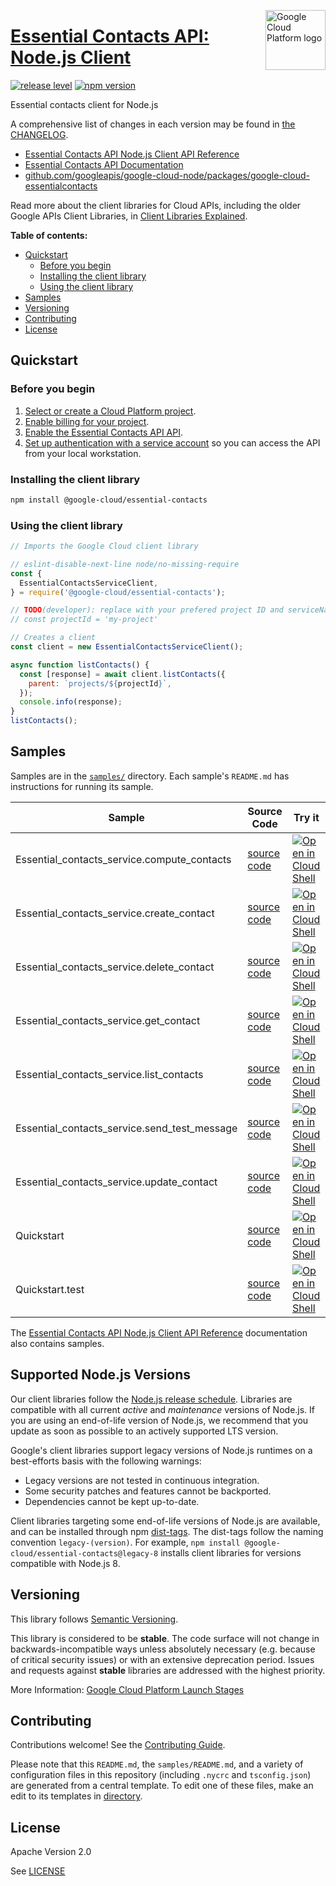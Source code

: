 [//]: # "This README.md file is auto-generated, all changes to this file will be lost."
[//]: # "To regenerate it, use `python -m synthtool`."
<img src="https://avatars2.githubusercontent.com/u/2810941?v=3&s=96" alt="Google Cloud Platform logo" title="Google Cloud Platform" align="right" height="96" width="96"/>

# [Essential Contacts API: Node.js Client](https://github.com/googleapis/google-cloud-node)

[![release level](https://img.shields.io/badge/release%20level-stable-brightgreen.svg?style=flat)](https://cloud.google.com/terms/launch-stages)
[![npm version](https://img.shields.io/npm/v/@google-cloud/essential-contacts.svg)](https://www.npmjs.org/package/@google-cloud/essential-contacts)




Essential contacts client for Node.js


A comprehensive list of changes in each version may be found in
[the CHANGELOG](https://github.com/googleapis/google-cloud-node/tree/main/packages/google-cloud-essentialcontacts/CHANGELOG.md).

* [Essential Contacts API Node.js Client API Reference][client-docs]
* [Essential Contacts API Documentation][product-docs]
* [github.com/googleapis/google-cloud-node/packages/google-cloud-essentialcontacts](https://github.com/googleapis/google-cloud-node/tree/main/packages/google-cloud-essentialcontacts)

Read more about the client libraries for Cloud APIs, including the older
Google APIs Client Libraries, in [Client Libraries Explained][explained].

[explained]: https://cloud.google.com/apis/docs/client-libraries-explained

**Table of contents:**


* [Quickstart](#quickstart)
  * [Before you begin](#before-you-begin)
  * [Installing the client library](#installing-the-client-library)
  * [Using the client library](#using-the-client-library)
* [Samples](#samples)
* [Versioning](#versioning)
* [Contributing](#contributing)
* [License](#license)

## Quickstart

### Before you begin

1.  [Select or create a Cloud Platform project][projects].
1.  [Enable billing for your project][billing].
1.  [Enable the Essential Contacts API API][enable_api].
1.  [Set up authentication with a service account][auth] so you can access the
    API from your local workstation.

### Installing the client library

```bash
npm install @google-cloud/essential-contacts
```


### Using the client library

```javascript
// Imports the Google Cloud client library

// eslint-disable-next-line node/no-missing-require
const {
  EssentialContactsServiceClient,
} = require('@google-cloud/essential-contacts');

// TODO(developer): replace with your prefered project ID and serviceName.
// const projectId = 'my-project'

// Creates a client
const client = new EssentialContactsServiceClient();

async function listContacts() {
  const [response] = await client.listContacts({
    parent: `projects/${projectId}`,
  });
  console.info(response);
}
listContacts();

```



## Samples

Samples are in the [`samples/`](https://github.com/googleapis/google-cloud-node/tree/main/samples) directory. Each sample's `README.md` has instructions for running its sample.

| Sample                      | Source Code                       | Try it |
| --------------------------- | --------------------------------- | ------ |
| Essential_contacts_service.compute_contacts | [source code](https://github.com/googleapis/google-cloud-node/blob/main/packages/google-cloud-essentialcontacts/samples/generated/v1/essential_contacts_service.compute_contacts.js) | [![Open in Cloud Shell][shell_img]](https://console.cloud.google.com/cloudshell/open?git_repo=https://github.com/googleapis/google-cloud-node&page=editor&open_in_editor=packages/google-cloud-essentialcontacts/samples/generated/v1/essential_contacts_service.compute_contacts.js,samples/README.md) |
| Essential_contacts_service.create_contact | [source code](https://github.com/googleapis/google-cloud-node/blob/main/packages/google-cloud-essentialcontacts/samples/generated/v1/essential_contacts_service.create_contact.js) | [![Open in Cloud Shell][shell_img]](https://console.cloud.google.com/cloudshell/open?git_repo=https://github.com/googleapis/google-cloud-node&page=editor&open_in_editor=packages/google-cloud-essentialcontacts/samples/generated/v1/essential_contacts_service.create_contact.js,samples/README.md) |
| Essential_contacts_service.delete_contact | [source code](https://github.com/googleapis/google-cloud-node/blob/main/packages/google-cloud-essentialcontacts/samples/generated/v1/essential_contacts_service.delete_contact.js) | [![Open in Cloud Shell][shell_img]](https://console.cloud.google.com/cloudshell/open?git_repo=https://github.com/googleapis/google-cloud-node&page=editor&open_in_editor=packages/google-cloud-essentialcontacts/samples/generated/v1/essential_contacts_service.delete_contact.js,samples/README.md) |
| Essential_contacts_service.get_contact | [source code](https://github.com/googleapis/google-cloud-node/blob/main/packages/google-cloud-essentialcontacts/samples/generated/v1/essential_contacts_service.get_contact.js) | [![Open in Cloud Shell][shell_img]](https://console.cloud.google.com/cloudshell/open?git_repo=https://github.com/googleapis/google-cloud-node&page=editor&open_in_editor=packages/google-cloud-essentialcontacts/samples/generated/v1/essential_contacts_service.get_contact.js,samples/README.md) |
| Essential_contacts_service.list_contacts | [source code](https://github.com/googleapis/google-cloud-node/blob/main/packages/google-cloud-essentialcontacts/samples/generated/v1/essential_contacts_service.list_contacts.js) | [![Open in Cloud Shell][shell_img]](https://console.cloud.google.com/cloudshell/open?git_repo=https://github.com/googleapis/google-cloud-node&page=editor&open_in_editor=packages/google-cloud-essentialcontacts/samples/generated/v1/essential_contacts_service.list_contacts.js,samples/README.md) |
| Essential_contacts_service.send_test_message | [source code](https://github.com/googleapis/google-cloud-node/blob/main/packages/google-cloud-essentialcontacts/samples/generated/v1/essential_contacts_service.send_test_message.js) | [![Open in Cloud Shell][shell_img]](https://console.cloud.google.com/cloudshell/open?git_repo=https://github.com/googleapis/google-cloud-node&page=editor&open_in_editor=packages/google-cloud-essentialcontacts/samples/generated/v1/essential_contacts_service.send_test_message.js,samples/README.md) |
| Essential_contacts_service.update_contact | [source code](https://github.com/googleapis/google-cloud-node/blob/main/packages/google-cloud-essentialcontacts/samples/generated/v1/essential_contacts_service.update_contact.js) | [![Open in Cloud Shell][shell_img]](https://console.cloud.google.com/cloudshell/open?git_repo=https://github.com/googleapis/google-cloud-node&page=editor&open_in_editor=packages/google-cloud-essentialcontacts/samples/generated/v1/essential_contacts_service.update_contact.js,samples/README.md) |
| Quickstart | [source code](https://github.com/googleapis/google-cloud-node/blob/main/packages/google-cloud-essentialcontacts/samples/quickstart.js) | [![Open in Cloud Shell][shell_img]](https://console.cloud.google.com/cloudshell/open?git_repo=https://github.com/googleapis/google-cloud-node&page=editor&open_in_editor=packages/google-cloud-essentialcontacts/samples/quickstart.js,samples/README.md) |
| Quickstart.test | [source code](https://github.com/googleapis/google-cloud-node/blob/main/packages/google-cloud-essentialcontacts/samples/test/quickstart.test.js) | [![Open in Cloud Shell][shell_img]](https://console.cloud.google.com/cloudshell/open?git_repo=https://github.com/googleapis/google-cloud-node&page=editor&open_in_editor=packages/google-cloud-essentialcontacts/samples/test/quickstart.test.js,samples/README.md) |



The [Essential Contacts API Node.js Client API Reference][client-docs] documentation
also contains samples.

## Supported Node.js Versions

Our client libraries follow the [Node.js release schedule](https://nodejs.org/en/about/releases/).
Libraries are compatible with all current _active_ and _maintenance_ versions of
Node.js.
If you are using an end-of-life version of Node.js, we recommend that you update
as soon as possible to an actively supported LTS version.

Google's client libraries support legacy versions of Node.js runtimes on a
best-efforts basis with the following warnings:

* Legacy versions are not tested in continuous integration.
* Some security patches and features cannot be backported.
* Dependencies cannot be kept up-to-date.

Client libraries targeting some end-of-life versions of Node.js are available, and
can be installed through npm [dist-tags](https://docs.npmjs.com/cli/dist-tag).
The dist-tags follow the naming convention `legacy-(version)`.
For example, `npm install @google-cloud/essential-contacts@legacy-8` installs client libraries
for versions compatible with Node.js 8.

## Versioning

This library follows [Semantic Versioning](http://semver.org/).



This library is considered to be **stable**. The code surface will not change in backwards-incompatible ways
unless absolutely necessary (e.g. because of critical security issues) or with
an extensive deprecation period. Issues and requests against **stable** libraries
are addressed with the highest priority.






More Information: [Google Cloud Platform Launch Stages][launch_stages]

[launch_stages]: https://cloud.google.com/terms/launch-stages

## Contributing

Contributions welcome! See the [Contributing Guide](https://github.com/googleapis/google-cloud-node/blob/main/CONTRIBUTING.md).

Please note that this `README.md`, the `samples/README.md`,
and a variety of configuration files in this repository (including `.nycrc` and `tsconfig.json`)
are generated from a central template. To edit one of these files, make an edit
to its templates in
[directory](https://github.com/googleapis/synthtool).

## License

Apache Version 2.0

See [LICENSE](https://github.com/googleapis/google-cloud-node/blob/main/LICENSE)

[client-docs]: https://cloud.google.com/nodejs/docs/reference/essential-contacts/latest
[product-docs]: https://cloud.google.com/resource-manager/docs/managing-notification-contacts/
[shell_img]: https://gstatic.com/cloudssh/images/open-btn.png
[projects]: https://console.cloud.google.com/project
[billing]: https://support.google.com/cloud/answer/6293499#enable-billing
[enable_api]: https://console.cloud.google.com/flows/enableapi?apiid=essentialcontacts.googleapis.com
[auth]: https://cloud.google.com/docs/authentication/getting-started
